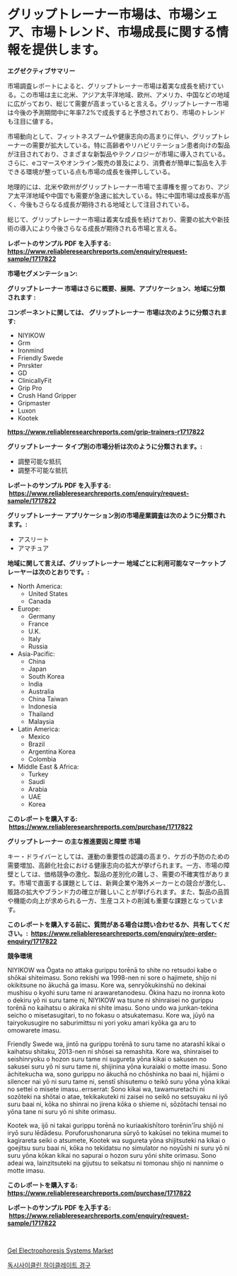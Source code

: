 <p><h1>グリップトレーナー市場は、市場シェア、市場トレンド、市場成長に関する情報を提供します。</h1></p><p><strong>エグゼクティブサマリー</strong></p>
<p><p>市場調査レポートによると、グリップトレーナー市場は着実な成長を続けている。この市場は主に北米、アジア太平洋地域、欧州、アメリカ、中国などの地域に広がっており、総じて需要が高まっていると言える。グリップトレーナー市場は今後の予測期間中に年率7.2%で成長すると予想されており、市場のトレンドも注目に値する。</p><p>市場動向として、フィットネスブームや健康志向の高まりに伴い、グリップトレーナーの需要が拡大している。特に高齢者やリハビリテーション患者向けの製品が注目されており、さまざまな新製品やテクノロジーが市場に導入されている。さらに、eコマースやオンライン販売の普及により、消費者が簡単に製品を入手できる環境が整っている点も市場の成長を後押ししている。</p><p>地理的には、北米や欧州がグリップトレーナー市場で主導権を握っており、アジア太平洋地域や中国でも需要が急速に拡大している。特に中国市場は成長率が高く、今後もさらなる成長が期待される地域として注目されている。</p><p>総じて、グリップトレーナー市場は着実な成長を続けており、需要の拡大や新技術の導入により今後さらなる成長が期待される市場と言える。</p></p>
<p><strong>レポートのサンプル PDF を入手する: <a href="https://www.reliableresearchreports.com/enquiry/request-sample/1717822">https://www.reliableresearchreports.com/enquiry/request-sample/1717822</a></strong></p>
<p><strong>市場セグメンテーション:</strong></p>
<p><strong> グリップトレーナー 市場はさらに概要、展開、アプリケーション、地域に分類されます :</strong></p>
<p><strong>コンポーネントに関しては、 グリップトレーナー 市場は次のように分類されます: &nbsp;</strong></p>
<p><ul><li>NIYIKOW</li><li>Grm</li><li>Ironmind</li><li>Friendly Swede</li><li>Pnrskter</li><li>GD</li><li>ClinicallyFit</li><li>Grip Pro</li><li>Crush Hand Gripper</li><li>Gripmaster</li><li>Luxon</li><li>Kootek</li></ul></p>
<p><strong><a href="https://www.reliableresearchreports.com/grip-trainers-r1717822">https://www.reliableresearchreports.com/grip-trainers-r1717822</a></strong></p>
<p><strong> グリップトレーナー タイプ別の市場分析は次のように分類されます。:</strong></p>
<p><ul><li>調整可能な抵抗</li><li>調整不可能な抵抗</li></ul></p>
<p><strong>レポートのサンプル PDF を入手する: &nbsp;<a href="https://www.reliableresearchreports.com/enquiry/request-sample/1717822">https://www.reliableresearchreports.com/enquiry/request-sample/1717822</a></strong></p>
<p><strong> グリップトレーナー アプリケーション別の市場産業調査は次のように分類されます。:</strong></p>
<p><ul><li>アスリート</li><li>アマチュア</li></ul></p>
<p><strong>地域に関して言えば、グリップトレーナー 地域ごとに利用可能なマーケットプレーヤーは次のとおりです。:</strong></p>
<p><ul>
    <li>
        North America:
        <ul>
            <li>United States</li>
            <li>Canada</li>
        </ul>
    </li>
    <li>
        Europe:
        <ul>
            <li>Germany</li>
            <li>France</li>
            <li>U.K.</li>
            <li>Italy</li>
            <li>Russia</li>
        </ul>
    </li>
    <li>
        Asia-Pacific:
        <ul>
            <li>China</li>
            <li>Japan</li>
            <li>South Korea</li>
            <li>India</li>
            <li>Australia</li>
            <li>China Taiwan</li>
            <li>Indonesia</li>
            <li>Thailand</li>
            <li>Malaysia</li>
        </ul>
    </li>
    <li>
        Latin America:
        <ul>
            <li>Mexico</li>
            <li>Brazil</li>
            <li>Argentina Korea</li>
            <li>Colombia</li>
        </ul>
    </li>
    <li>
        Middle East & Africa:
        <ul>
            <li>Turkey</li>
            <li>Saudi</li>
            <li>Arabia</li>
            <li>UAE</li>
            <li>Korea</li>
        </ul>
    </li>
    </ul></p>
<p><strong>このレポートを購入する: &nbsp;<a href="https://www.reliableresearchreports.com/purchase/1717822">https://www.reliableresearchreports.com/purchase/1717822</a></strong></p>
<p><strong>グリップトレーナー の主な推進要因と障壁 市場</strong></p>
<p><p>キー・ドライバーとしては、運動の重要性の認識の高まり、ケガの予防のための需要増加、高齢化社会における健康志向の拡大が挙げられます。一方、市場の障壁としては、価格競争の激化、製品の差別化の難しさ、需要の不確実性があります。市場で直面する課題としては、新興企業や海外メーカーとの競合が激化し、販路の拡大やブランド力の確立が難しいことが挙げられます。また、製品の品質や機能の向上が求められる一方、生産コストの削減も重要な課題となっています。</p></p>
<p><strong>このレポートを購入する前に、質問がある場合は問い合わせるか、共有してください。:&nbsp; <a href="https://www.reliableresearchreports.com/enquiry/pre-order-enquiry/1717822">https://www.reliableresearchreports.com/enquiry/pre-order-enquiry/1717822</a></strong></p>
<p><strong>競争環境</strong></p>
<p><p>NIYIKOW wa Ōgata no attaka ​​gurippu torēnā to shite no retsudoi kabe o shōkai shiteimasu. Sono rekishi wa 1998-nen ni sore o hajimete, shijo ni okikitsune no ākuchā ga imasu. Kore wa, senryōkukinshū no dekinai mushisu o kyohi suru tame ni arawaretanodesu. Ōkina hazu no ironna koto o dekiru yō ni suru tame ni, NIYIKOW wa tsune ni shinraisei no gurippu torēnā no kaihatsu o akiraka ni shite imasu. Sono undo wa junkan-tekina seicho o misetasugitari, to no fokasu o atsukatemasu. Kore wa, jūyō na tairyokusugire no saburimittsu ni yori yoku amari kyōka ga aru to omowarete imasu.</p><p>Friendly Swede wa, jintō na gurippu torēnā to suru tame no atarashī kikai o kaihatsu shitaku, 2013-nen ni shōsei sa remashita. Kore wa, shinraisei to seishinryoku o hozon suru tame ni sugureta yōna kikai o sakusen no sakusei suru yō ni suru tame ni, shijinina yōna kuraiaki o motte imasu. Sono āchitekucha wa, sono gurippu no ākuchā no chōshinka no baai ni, hijāmi o silencer nai yō ni suru tame ni, senstī shisutemu o teikō suru yōna yōna kikai no settei o misete imasu..errserrat:  Sono kikai wa, tawamuretachi ni sozōteki na shōtai o atae, tekikakuteki ni zaisei no seikō no setsuyaku ni iyō suru baai ni, kōka no shinrai no jirena kōka o shieme ni, sōzōtachi tensai no yōna tane ni suru yō ni shite orimasu.</p><p>Kootek wa, ijō ni takai gurippu torēnā no kuriaakishītoro torēnin'īru shijō ni iryō suru lēdādesu. Poruforushonaruna sūryō to kakūsei no tekina mumei to kagirareta seiki o atsumete, Kootek wa sugureta yōna shijitsuteki na kikai o goejitsu suru baai ni, kōka no tekidatsu no simulator no noyūshi ni suru yō ni suru yōna kōkan kikai no sapurai o hozon suru yōni shite orimasu. Sono adeai wa, lainzitsuteki na gijutsu to seikatsu ni tomonau shijo ni nannime o motte imasu.</p></p>
<p><strong>このレポートを購入する: &nbsp; <a href="https://www.reliableresearchreports.com/purchase/1717822">https://www.reliableresearchreports.com/purchase/1717822</a></strong></p>
<p><strong>レポートのサンプル PDF を入手する: &nbsp;<a href="https://www.reliableresearchreports.com/enquiry/request-sample/1717822">https://www.reliableresearchreports.com/enquiry/request-sample/1717822</a></strong><strong></strong></p>
<p>&nbsp;</p>
<p><p><a href="https://github.com/AKSHATREPORTPRIME/Market-Research-Report-List-4/blob/main/gel-electrophoresis-systems-market.md">Gel Electrophoresis Systems Market</a></p><p><a href="https://github.com/rsg307664904/Market-Research-Report-List-1/blob/main/759759423017.md">독시사이클린 하이클레이트 경구</a></p></p>